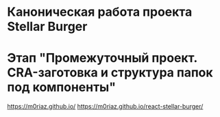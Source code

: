 # Каноническая работа проекта Stellar Burger 
# Этап "Промежуточный проект. CRA-заготовка и структура папок под компоненты"
https://m0riaz.github.io/
https://m0riaz.github.io/react-stellar-burger/
